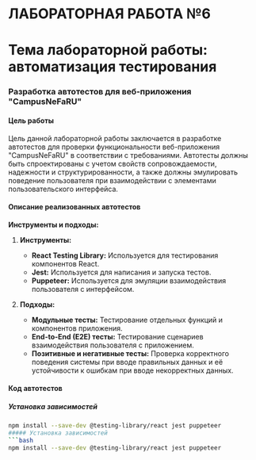 # ЛАБОРАТОРНАЯ РАБОТА №6
# Тема лабораторной работы: автоматизация тестирования 

### Разработка автотестов для веб-приложения "CampusNeFaRU"

#### Цель работы

Цель данной лабораторной работы заключается в разработке автотестов для проверки функциональности веб-приложения "CampusNeFaRU" в соответствии с требованиями. Автотесты должны быть спроектированы с учетом свойств сопровождаемости, надежности и структурированности, а также должны эмулировать поведение пользователя при взаимодействии с элементами пользовательского интерфейса.

#### Описание реализованных автотестов

**Инструменты и подходы:**

1. **Инструменты:**
   - **React Testing Library:** Используется для тестирования компонентов React.
   - **Jest:** Используется для написания и запуска тестов.
   - **Puppeteer:** Используется для эмуляции взаимодействия пользователя с интерфейсом.

2. **Подходы:**
   - **Модульные тесты:** Тестирование отдельных функций и компонентов приложения.
   - **End-to-End (E2E) тесты:** Тестирование сценариев взаимодействия пользователя с приложением.
   - **Позитивные и негативные тесты:** Проверка корректного поведения системы при вводе правильных данных и её устойчивости к ошибкам при вводе некорректных данных.

#### Код автотестов

##### Установка зависимостей
```bash
npm install --save-dev @testing-library/react jest puppeteer
##### Установка зависимостей
```bash
npm install --save-dev @testing-library/react jest puppeteer


